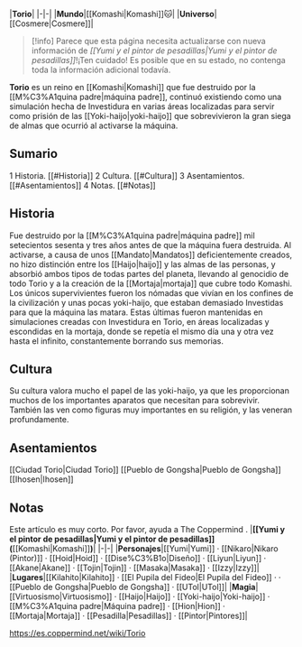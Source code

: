 

|**Torio**|
|-|-|
|**Mundo**|[[Komashi\|Komashi]]🐱︎|
|**Universo**|[[Cosmere\|Cosmere]]|

> [!info] Parece que esta página necesita actualizarse con nueva información de *[[Yumi y el pintor de pesadillas\|Yumi y el pintor de pesadillas]]*!¡Ten cuidado! Es posible que en su estado, no contenga toda la información adicional todavía.

**Torio** es un reino en [[Komashi\|Komashi]] que fue destruido por la [[M%C3%A1quina padre\|máquina padre]], continuó existiendo como una simulación hecha de Investidura en varias áreas localizadas para servir como prisión de las [[Yoki-haijo\|yoki-haijo]] que sobrevivieron la gran siega de almas que ocurrió al activarse la máquina.

## Sumario

1 Historia. [[#Historia]] 
2 Cultura. [[#Cultura]] 
3 Asentamientos. [[#Asentamientos]] 
4 Notas. [[#Notas]] 


## Historia
Fue destruido por la [[M%C3%A1quina padre\|máquina padre]] mil setecientos sesenta y tres años antes de que la máquina fuera destruida. Al activarse, a causa de unos [[Mandato\|Mandatos]] deficientemente creados, no hizo distinción entre los [[Haijo\|haijo]] y las almas de las personas, y absorbió ambos tipos de todas partes del planeta, llevando al genocidio de todo Torio y a la creación de la [[Mortaja\|mortaja]] que cubre todo Komashi. Los únicos supervivientes fueron los nómadas que vivían en los confines de la civilización y unas pocas yoki-haijo, que estaban demasiado Investidas para que la máquina las matara. Estas últimas fueron mantenidas en simulaciones creadas con Investidura en Torio, en áreas localizadas y escondidas en la mortaja, donde se repetía el mismo día una y otra vez hasta el infinito, constantemente borrando sus memorias.

## Cultura
Su cultura valora mucho el papel de las yoki-haijo, ya que les proporcionan muchos de los importantes aparatos que necesitan para sobrevivir. También las ven como figuras muy importantes en su religión, y las veneran profundamente.

## Asentamientos
[[Ciudad Torio\|Ciudad Torio]]
[[Pueblo de Gongsha\|Pueblo de Gongsha]]
[[Ihosen\|Ihosen]]
## Notas

Este artículo es muy corto. Por favor, ayuda a The Coppermind .
|**[[Yumi y el pintor de pesadillas\|Yumi y el pintor de pesadillas]] (**[[Komashi\|Komashi]]**)**|
|-|-|
|**Personajes**|[[Yumi\|Yumi]] · [[Nikaro\|Nikaro (Pintor)]] · [[Hoid\|Hoid]] · [[Dise%C3%B1o\|Diseño]] · [[Liyun\|Liyun]] · [[Akane\|Akane]] · [[Tojin\|Tojin]] · [[Masaka\|Masaka]] · [[Izzy\|Izzy]]|
|**Lugares**|[[Kilahito\|Kilahito]] · [[El Pupila del Fideo\|El Pupila del Fideo]] ·  · [[Pueblo de Gongsha\|Pueblo de Gongsha]] · [[UTol\|UTol]]|
|**Magia**|[[Virtuosismo\|Virtuosismo]] · [[Haijo\|Haijo]] · [[Yoki-haijo\|Yoki-haijo]] · [[M%C3%A1quina padre\|Máquina padre]] · [[Hion\|Hion]] · [[Mortaja\|Mortaja]] · [[Pesadilla\|Pesadillas]] · [[Pintor\|Pintores]]|





https://es.coppermind.net/wiki/Torio